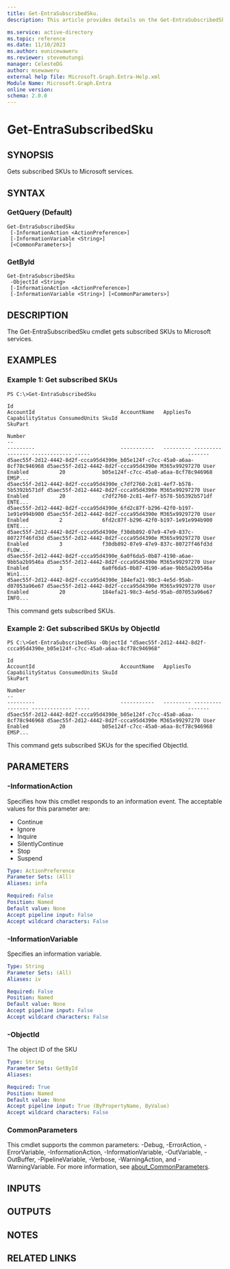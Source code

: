 ```yaml
---
title: Get-EntraSubscribedSku.
description: This article provides details on the Get-EntraSubscribedSku command.

ms.service: active-directory
ms.topic: reference
ms.date: 11/10/2023
ms.author: eunicewaweru
ms.reviewer: stevemutungi
manager: CelesteDG
author: msewaweru
external help file: Microsoft.Graph.Entra-Help.xml
Module Name: Microsoft.Graph.Entra
online version:
schema: 2.0.0
---
```


# Get-EntraSubscribedSku

## SYNOPSIS
Gets subscribed SKUs to Microsoft services.

## SYNTAX

### GetQuery (Default)
```
Get-EntraSubscribedSku 
 [-InformationAction <ActionPreference>] 
 [-InformationVariable <String>]
 [<CommonParameters>]
```

### GetById
```
Get-EntraSubscribedSku 
 -ObjectId <String> 
 [-InformationAction <ActionPreference>]
 [-InformationVariable <String>] [<CommonParameters>]
```

## DESCRIPTION
The Get-EntraSubscribedSku cmdlet gets subscribed SKUs to Microsoft services.

## EXAMPLES

### Example 1: Get subscribed SKUs
```
PS C:\>Get-EntraSubscribedSku

Id                                                                        AccountId                            AccountName   AppliesTo CapabilityStatus ConsumedUnits SkuId                                SkuPart
                                                                                                                                                                                                           Number
--                                                                        ---------                            -----------   --------- ---------------- ------------- -----                                -------
d5aec55f-2d12-4442-8d2f-ccca95d4390e_b05e124f-c7cc-45a0-a6aa-8cf78c946968 d5aec55f-2d12-4442-8d2f-ccca95d4390e M365x99297270 User      Enabled          20            b05e124f-c7cc-45a0-a6aa-8cf78c946968 EMSP...
d5aec55f-2d12-4442-8d2f-ccca95d4390e_c7df2760-2c81-4ef7-b578-5b5392b571df d5aec55f-2d12-4442-8d2f-ccca95d4390e M365x99297270 User      Enabled          20            c7df2760-2c81-4ef7-b578-5b5392b571df ENTE...
d5aec55f-2d12-4442-8d2f-ccca95d4390e_6fd2c87f-b296-42f0-b197-1e91e994b900 d5aec55f-2d12-4442-8d2f-ccca95d4390e M365x99297270 User      Enabled          2             6fd2c87f-b296-42f0-b197-1e91e994b900 ENTE...
d5aec55f-2d12-4442-8d2f-ccca95d4390e_f30db892-07e9-47e9-837c-80727f46fd3d d5aec55f-2d12-4442-8d2f-ccca95d4390e M365x99297270 User      Enabled          3             f30db892-07e9-47e9-837c-80727f46fd3d FLOW...
d5aec55f-2d12-4442-8d2f-ccca95d4390e_6a0f6da5-0b87-4190-a6ae-9bb5a2b9546a d5aec55f-2d12-4442-8d2f-ccca95d4390e M365x99297270 User      Enabled          3             6a0f6da5-0b87-4190-a6ae-9bb5a2b9546a Win1...
d5aec55f-2d12-4442-8d2f-ccca95d4390e_184efa21-98c3-4e5d-95ab-d07053a96e67 d5aec55f-2d12-4442-8d2f-ccca95d4390e M365x99297270 User      Enabled          20            184efa21-98c3-4e5d-95ab-d07053a96e67 INFO...
```

This command gets subscribed SKUs.


### Example 2: Get subscribed SKUs by ObjectId
```
PS C:\>Get-EntraSubscribedSku -ObjectId "d5aec55f-2d12-4442-8d2f-ccca95d4390e_b05e124f-c7cc-45a0-a6aa-8cf78c946968"

Id                                                                        AccountId                            AccountName   AppliesTo CapabilityStatus ConsumedUnits SkuId                                SkuPart
                                                                                                                                                                                                           Number
--                                                                        ---------                            -----------   --------- ---------------- ------------- -----                                -------
d5aec55f-2d12-4442-8d2f-ccca95d4390e_b05e124f-c7cc-45a0-a6aa-8cf78c946968 d5aec55f-2d12-4442-8d2f-ccca95d4390e M365x99297270 User      Enabled          20            b05e124f-c7cc-45a0-a6aa-8cf78c946968 EMSP...
```

This command gets subscribed SKUs for the specified ObjectId.

## PARAMETERS

### -InformationAction
Specifies how this cmdlet responds to an information event.
The acceptable values for this parameter are:

- Continue
- Ignore
- Inquire
- SilentlyContinue
- Stop
- Suspend

```yaml
Type: ActionPreference
Parameter Sets: (All)
Aliases: infa

Required: False
Position: Named
Default value: None
Accept pipeline input: False
Accept wildcard characters: False
```

### -InformationVariable
Specifies an information variable.

```yaml
Type: String
Parameter Sets: (All)
Aliases: iv

Required: False
Position: Named
Default value: None
Accept pipeline input: False
Accept wildcard characters: False
```

### -ObjectId
The object ID of the SKU

```yaml
Type: String
Parameter Sets: GetById
Aliases:

Required: True
Position: Named
Default value: None
Accept pipeline input: True (ByPropertyName, ByValue)
Accept wildcard characters: False
```

### CommonParameters
This cmdlet supports the common parameters: -Debug, -ErrorAction, -ErrorVariable, -InformationAction, -InformationVariable, -OutVariable, -OutBuffer, -PipelineVariable, -Verbose, -WarningAction, and -WarningVariable. For more information, see [about_CommonParameters](http://go.microsoft.com/fwlink/?LinkID=113216).

## INPUTS

## OUTPUTS

## NOTES

## RELATED LINKS
